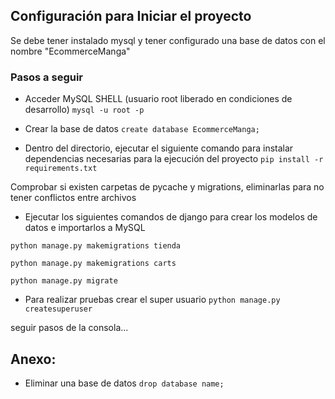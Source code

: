 ## Configuración para Iniciar el proyecto
Se debe tener instalado mysql y tener configurado una base de datos con el nombre "EcommerceManga"

### Pasos a seguir

- Acceder MySQL SHELL (usuario root liberado en condiciones de desarrollo)
``` mysql -u root -p ```

- Crear la base de datos 
```create database EcommerceManga;```

- Dentro del directorio, ejecutar el siguiente comando para instalar dependencias necesarias para la ejecución del proyecto
```pip install -r requirements.txt```

Comprobar si existen carpetas de pycache y migrations, eliminarlas para no tener conflictos entre archivos

- Ejecutar los siguientes comandos de django para crear los modelos de datos e importarlos a MySQL
```
python manage.py makemigrations tienda

python manage.py makemigrations carts

python manage.py migrate
```
- Para realizar pruebas crear el super usuario
```python manage.py createsuperuser```

seguir pasos de la consola...

## Anexo:
- Eliminar una base de datos
```drop database name;```
